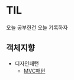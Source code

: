 # TIL
오늘 공부한건 오늘 기록하자

## 객체지향
* 디자인패턴
  * [MVC패턴](https://github.com/kmh0601/TIL/blob/main/OOP/MVC.md)



